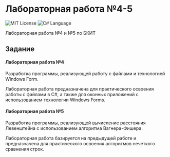 # Лабораторная работа №4-5
<img src="http://img.shields.io/badge/license-MIT-brightgreen.svg" alt="MIT License"> <img src="https://img.shields.io/badge/language-C%23-green.svg" alt="C# Language">

Лабораторная работа №4 и №5 по БКИТ

## Задание

#### Лабораторная работа №4

Разработка программы, реализующей работу с файлами и технологией Windows Form.

Лабораторная работа предназначена для практического освоения работы с файлами в С#, а также для оконных приложений с использованием технологии Windows Forms.

#### Лабораторная работа №5

Разработка программы, реализующей вычисление расстояния Левенштейна с использованием алгоритма Вагнера-Фишера.

Лабораторная работа базируется на предыдущей работе и предназначена для практического освоения алгоритмов нечеткого сравнения строк.
